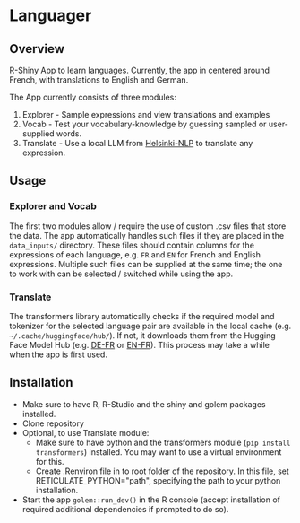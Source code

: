 # Languager

## Overview

R-Shiny App to learn languages. Currently, the app in centered around French, with translations to English and German.

The App currently consists of three modules:

1.  Explorer - Sample expressions and view translations and examples
2.  Vocab - Test your vocabulary-knowledge by guessing sampled or user-supplied words.
3.  Translate - Use a local LLM from [Helsinki-NLP](https://huggingface.co/Helsinki-NLP) to translate any expression.

## Usage

### Explorer and Vocab

The first two modules allow / require the use of custom .csv files that store the data. The app automatically handles such files if they are placed in the `data_inputs/` directory. These files should contain columns for the expressions of each language, e.g. `FR` and `EN` for French and English expressions. Multiple such files can be supplied at the same time; the one to work with can be selected / switched while using the app.

### Translate

The transformers library automatically checks if the required model and tokenizer for the selected language pair are available in the local cache (e.g. `~/.cache/huggingface/hub/`). If not, it downloads them from the Hugging Face Model Hub (e.g. [DE-FR](https://huggingface.co/Helsinki-NLP/opus-mt-de-fr) or [EN-FR](https://huggingface.co/Helsinki-NLP/opus-mt-en-fr)). This process may take a while when the app is first used.

## Installation

-   Make sure to have R, R-Studio and the shiny and golem packages installed.
-   Clone repository
-   Optional, to use Translate module:
    -   Make sure to have python and the transformers module (`pip install transformers`) installed. You may want to use a virtual environment for this.
    -   Create .Renviron file in to root folder of the repository. In this file, set RETICULATE_PYTHON="path", specifying the path to your python installation.
-   Start the app `golem::run_dev()` in the R console (accept installation of required additional dependencies if prompted to do so).
